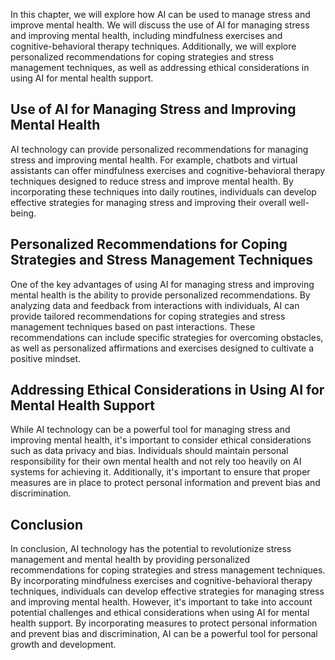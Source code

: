 
In this chapter, we will explore how AI can be used to manage stress and improve mental health. We will discuss the use of AI for managing stress and improving mental health, including mindfulness exercises and cognitive-behavioral therapy techniques. Additionally, we will explore personalized recommendations for coping strategies and stress management techniques, as well as addressing ethical considerations in using AI for mental health support.

Use of AI for Managing Stress and Improving Mental Health
---------------------------------------------------------

AI technology can provide personalized recommendations for managing stress and improving mental health. For example, chatbots and virtual assistants can offer mindfulness exercises and cognitive-behavioral therapy techniques designed to reduce stress and improve mental health. By incorporating these techniques into daily routines, individuals can develop effective strategies for managing stress and improving their overall well-being.

Personalized Recommendations for Coping Strategies and Stress Management Techniques
-----------------------------------------------------------------------------------

One of the key advantages of using AI for managing stress and improving mental health is the ability to provide personalized recommendations. By analyzing data and feedback from interactions with individuals, AI can provide tailored recommendations for coping strategies and stress management techniques based on past interactions. These recommendations can include specific strategies for overcoming obstacles, as well as personalized affirmations and exercises designed to cultivate a positive mindset.

Addressing Ethical Considerations in Using AI for Mental Health Support
-----------------------------------------------------------------------

While AI technology can be a powerful tool for managing stress and improving mental health, it's important to consider ethical considerations such as data privacy and bias. Individuals should maintain personal responsibility for their own mental health and not rely too heavily on AI systems for achieving it. Additionally, it's important to ensure that proper measures are in place to protect personal information and prevent bias and discrimination.

Conclusion
----------

In conclusion, AI technology has the potential to revolutionize stress management and mental health by providing personalized recommendations for coping strategies and stress management techniques. By incorporating mindfulness exercises and cognitive-behavioral therapy techniques, individuals can develop effective strategies for managing stress and improving mental health. However, it's important to take into account potential challenges and ethical considerations when using AI for mental health support. By incorporating measures to protect personal information and prevent bias and discrimination, AI can be a powerful tool for personal growth and development.
